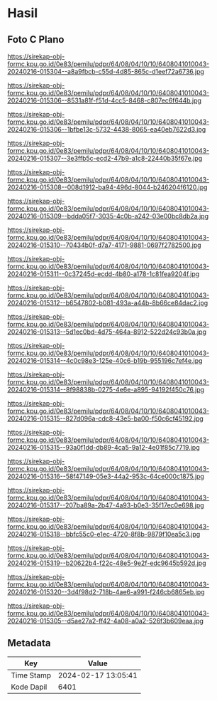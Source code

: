 # Hasil

## Foto C Plano

https://sirekap-obj-formc.kpu.go.id/0e83/pemilu/pdpr/64/08/04/10/10/6408041010043-20240216-015304--a8a9fbcb-c55d-4d85-865c-d1eef72a6736.jpg

https://sirekap-obj-formc.kpu.go.id/0e83/pemilu/pdpr/64/08/04/10/10/6408041010043-20240216-015306--8531a81f-f51d-4cc5-8468-c807ec6f644b.jpg

https://sirekap-obj-formc.kpu.go.id/0e83/pemilu/pdpr/64/08/04/10/10/6408041010043-20240216-015306--1bfbe13c-5732-4438-8065-ea40eb7622d3.jpg

https://sirekap-obj-formc.kpu.go.id/0e83/pemilu/pdpr/64/08/04/10/10/6408041010043-20240216-015307--3e3ffb5c-ecd2-47b9-a1c8-22440b35f67e.jpg

https://sirekap-obj-formc.kpu.go.id/0e83/pemilu/pdpr/64/08/04/10/10/6408041010043-20240216-015308--008d1912-ba94-496d-8044-b246204f6120.jpg

https://sirekap-obj-formc.kpu.go.id/0e83/pemilu/pdpr/64/08/04/10/10/6408041010043-20240216-015309--bdda05f7-3035-4c0b-a242-03e00bc8db2a.jpg

https://sirekap-obj-formc.kpu.go.id/0e83/pemilu/pdpr/64/08/04/10/10/6408041010043-20240216-015310--70434b0f-d7a7-4171-9881-0697f2782500.jpg

https://sirekap-obj-formc.kpu.go.id/0e83/pemilu/pdpr/64/08/04/10/10/6408041010043-20240216-015311--0c37245d-ecdd-4b80-a178-1c81fea9204f.jpg

https://sirekap-obj-formc.kpu.go.id/0e83/pemilu/pdpr/64/08/04/10/10/6408041010043-20240216-015312--b6547802-b081-493a-a44b-8b66ce84dac2.jpg

https://sirekap-obj-formc.kpu.go.id/0e83/pemilu/pdpr/64/08/04/10/10/6408041010043-20240216-015313--5d1ec0bd-4d75-464a-8912-522d24c93b0a.jpg

https://sirekap-obj-formc.kpu.go.id/0e83/pemilu/pdpr/64/08/04/10/10/6408041010043-20240216-015314--4c0c98e3-125e-40c6-b19b-955196c7ef4e.jpg

https://sirekap-obj-formc.kpu.go.id/0e83/pemilu/pdpr/64/08/04/10/10/6408041010043-20240216-015314--8f98838b-0275-4e6e-a895-94192f450c76.jpg

https://sirekap-obj-formc.kpu.go.id/0e83/pemilu/pdpr/64/08/04/10/10/6408041010043-20240216-015315--827d096a-cdc8-43e5-ba00-f50c6cf45192.jpg

https://sirekap-obj-formc.kpu.go.id/0e83/pemilu/pdpr/64/08/04/10/10/6408041010043-20240216-015315--93a0f1dd-db89-4ca5-9a12-4e01f85c7719.jpg

https://sirekap-obj-formc.kpu.go.id/0e83/pemilu/pdpr/64/08/04/10/10/6408041010043-20240216-015316--58f47149-05e3-44a2-953c-64ce000c1875.jpg

https://sirekap-obj-formc.kpu.go.id/0e83/pemilu/pdpr/64/08/04/10/10/6408041010043-20240216-015317--207ba89a-2b47-4a93-b0e3-35f17ec0e698.jpg

https://sirekap-obj-formc.kpu.go.id/0e83/pemilu/pdpr/64/08/04/10/10/6408041010043-20240216-015318--bbfc55c0-e1ec-4720-8f8b-9879f10ea5c3.jpg

https://sirekap-obj-formc.kpu.go.id/0e83/pemilu/pdpr/64/08/04/10/10/6408041010043-20240216-015319--b20622b4-f22c-48e5-9e2f-edc9645b592d.jpg

https://sirekap-obj-formc.kpu.go.id/0e83/pemilu/pdpr/64/08/04/10/10/6408041010043-20240216-015320--3d4f98d2-718b-4ae6-a991-f246cb6865eb.jpg

https://sirekap-obj-formc.kpu.go.id/0e83/pemilu/pdpr/64/08/04/10/10/6408041010043-20240216-015305--d5ae27a2-ff42-4a08-a0a2-526f3b609eaa.jpg


## Metadata

| Key        | Value               |
| ---------- | ------------------- |
| Time Stamp | 2024-02-17 13:05:41 |
| Kode Dapil | 6401                |



